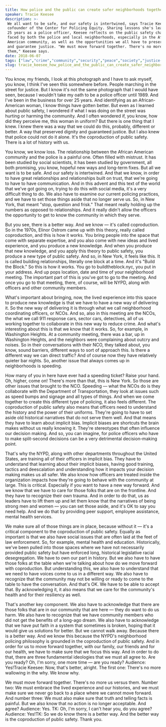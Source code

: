 ```yaml
---
title: How police and the public can create safer neighborhoods together
speaker: Tracie Keesee
description: >-
 We all want to be safe, and our safety is intertwined, says Tracie Keesee,
 cofounder of the Center for Policing Equity. Sharing lessons she's learned from
 25 years as a police officer, Keesee reflects on the public safety challenges
 faced by both the police and local neighborhoods, especially in the African
 American community, as well as the opportunities we all have to preserve dignity
 and guarantee justice. "We must move forward together. There's no more us versus
 them," Keesee says.
date: 2018-06-07
tags: ["law","crime","community","security","peace","society","justice-system","social-change"]
slug: tracie_keesee_how_police_and_the_public_can_create_safer_neighborhoods_together
---
```


You know, my friends, I look at this photograph and I have to ask myself, you know, I
think I've seen this somewhere before. People marching in the street for justice. But I
know it's not the same photograph that I would have seen, because I wouldn't take my oath
to be a police officer until 1989. And I've been in the business for over 25 years. And
identifying as an African-American woman, I know things have gotten better. But even as I
learned about public safety, I wondered if what I was doing on the street was hurting or
harming the community. And I often wondered if, you know, how did they perceive me, this
woman in uniform? But there is one thing that I knew. I knew there was a way that we could
do this, probably, different or better. A way that preserved dignity and guaranteed
justice. But I also knew that police could not do it alone. It's the coproduction of
public safety. There is a lot of history with us.

You know, we know loss. The relationship between the African American community and the
police is a painful one. Often filled with mistrust. It has been studied by social
scientists, it has been studied by government, all both promising, you know, hopeful new
ways and long-term fixes. But all we want is to be safe. And our safety is intertwined. And
that we know, in order to have great relationships and relationships built on trust, that
we're going to have to have communication. And in this advent and this text of the world
that we've got going on, trying to do this with social media, it's a very difficult thing
to do. We also have to examine our current policing practices, and we have to set those
things aside that no longer serve us. So, in New York, that meant "stop, question and
frisk." That meant really holding up the numbers as opposed to relationships. And it
really didn't allow the officers the opportunity to get to know the community in which
they serve.

But you see, there is a better way. And we know — it's called coproduction. So in the
1970s, Elinor Ostrom came up with this theory, really called coproduction, and this is how
it works. You bring people into the space that come with separate expertise, and you also
come with new ideas and lived experience, and you produce a new knowledge. And when you
produce that new knowledge, and you apply this theory to public safety, you produce a new
type of public safety. And so, in New York, it feels like this. It is called building
relationships, literally one block at a time. And it's "Build the Block." So this is how
it works. You go to buildtheblock.nyc, you put in your address. And up pops location, date
and time of your neighborhood meeting. The important part of this is you've got to go to
the meeting. And once you go to that meeting, there, of course, will be NYPD, along with
officers and other community members.

What's important about bringing, now, the lived experience into this space to produce new
knowledge is that we have to have a new way of delivering it. So the new way of delivering
it is through what we call neighborhood coordinating officers, or NCOs. And so, also in
this meeting are the NCOs, the what we call 911 response cars, sector cars, detectives,
all of us working together to collaborate in this new way to reduce crime. And what's
interesting about this is that we know that it works. So, for example, in Washington
Heights. At a community meeting, there was a bar, up in Washington Heights, and the
neighbors were complaining about outcry and noises. So in their conversations with their
NCO, they talked about, you know, sound barriers, different ways to sort of approach this.
Is there a different way we can direct traffic? And of course now they have relatively
quieter bar nights. So, another issue that always comes up in neighborhoods is
speeding.

How many of you in here have ever had a speeding ticket? Raise your hand. Oh, higher, come
on! There's more than that, this is New York. So those are other issues that brought to
the NCO. Speeding — what the NCOs do is they collaborate with the Department of
Transportation, they look at issues such as speed bumps and signage and all types of
things. And when we come together to create this different type of policing, it also feels
different. The coproduction of public safety also means that officers need to understand
the history and the power of their uniforms. They're going to have to set aside old
historical narratives that do not serve them well. And that means they have to learn about
implicit bias. Implicit biases are shortcuts the brain makes without us really knowing it.
They're stereotypes that often influence our decision making. And so, you can imagine, for
police officers who have to make split-second decisions can be a very detrimental
decision-making point.

That's why the NYPD, along with other departments throughout the United States, are
training all of their officers in implicit bias. They have to understand that learning
about their implicit biases, having good training, tactics and deescalation and
understanding how it impacts your decision making makes us all safer. We also know how
officers are treated inside the organization impacts how they're going to behave with the
community at large. This is critical. Especially if you want to have a new way forward.
And we know that we have to care for those folks that are on the frontline. And they have
to recognize their own trauma. And in order to do that, us as leaders have to lift them up
and let them know that the narratives of being strong men and women — you can set those
aside, and it's OK to say you need help. And we do that by providing peer support,
employee assistance, mental health services.

We make sure all of those things are in place, because without it — it's a critical
component to the coproduction of public safety. Equally as important is that we also have
social issues that are often laid at the feet of law enforcement. So, for example, mental
health and education. Historically, we've been pulled into those spaces where we have not
necessarily provided public safety but have enforced long, historical legislative racial
desegregation. We have to own our part in history. But we also have to have those folks at
the table when we're talking about how do we move forward with coproduction. But
understanding this, we also have to understand that we need to have voices come to us in a
different way. We also have to recognize that the community may not be willing or ready to
come to the table to have the conversation. And that's OK. We have to be able to accept
that. By acknowledging it, it also means that we care for the community's health and for
their resiliency as well.

That's another key component. We also have to acknowledge that there are those folks that
are in our community that are here — they do want to do us harm. We also have to recognize
that we have community members who did not get the benefits of a long-ago dream. We also
have to acknowledge that we have put faith in a system that sometimes is broken, hoping
that it would give us solutions for better. But we cannot walk away. Because there is a
better way. And we know this because the NYPD's neighborhood policing philosophy is
grounded in the coproduction of public safety. And in order for us to move forward
together, with our family, our friends and for our health, we have to make sure that we
focus this way. And in order to do that, there are three fundamental ideologies that we
must all agree to. Are you ready? Oh, I'm sorry, one more time — are you ready? Audience:
Yes!Tracie Keesee: Now, that's better, alright. The first one: There's no more wallowing
in the why. We know why.

We must move forward together. There's no more us versus them. Number two: We must embrace
the lived experience and our histories, and we must make sure we never go back to a place
where we cannot move forward. And number three: We must also make sure that truth and
telling facts is painful. But we also know that no action is no longer acceptable. And
agree? Audience: Yes. TK: Oh, I'm sorry, I can't hear you, do you agree? Audience: Yes!TK: So
we do know there is a better way. And the better way is the coproduction of public
safety. Thank you.

<!--
ad_duration=3.33
comment_count=28
event="TED Salon Brightline Initiative"
external_start_time=0
has_talk_citation=0
intro_duration=11.82
is_subtitle_required="False"
is_talk_featured="True"
language="en"
language_swap="False"
native_language="en"
number_of_related_talks=6
number_of_speakers=1
number_of_subtitled_videos=18
number_of_tags=8
number_of_talk_download_languages=18
number_of_talk_more_resources=0
number_of_talk_recommendations=0
number_of_talks_take_actions=2
post_ad_duration=0.83
published_timestamp="2018-09-25 14:46:17"
recording_date="2018-06-07"
speaker_description="Law enforcement professional"
speaker_is_published=1
speaker_name="Tracie Keesee"
talk_more_resources=[]
talk_name="How police and the public can create safer neighborhoods together"
talks_tags=["law","crime","community","security","peace","society","justice-system","social-change"]
url_audio="https://download.ted.com/talks/TracieKeesee_2018S.mp3?apikey=acme-roadrunner"
url_photo_speaker="https://pe.tedcdn.com/images/ted/12ecf1e5a64442435ce6b5d9f718b78bb9da8c24_254x191.jpg"
url_photo_talk="https://s3.amazonaws.com/talkstar-photos/uploads/1317f01e-a881-4154-b4df-64a890891b59/TracieKeesee_2018S-embed.jpg"
url_webpage="https://www.ted.com/talks/tracie_keesee_how_police_and_the_public_can_create_safer_neighborhoods_together"
video_type_name="TED Salon Talk (partner)"
-->